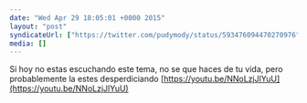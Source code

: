 ```yaml
---
date: "Wed Apr 29 18:05:01 +0000 2015"
layout: "post"
syndicateUrl: ["https://twitter.com/pudymody/status/593476094470270976"]
media: []
---
```

Si hoy no estas escuchando este tema, no se que haces de tu vida, pero probablemente la estes desperdiciando [https://youtu.be/NNoLzjJlYuU](https://youtu.be/NNoLzjJlYuU)